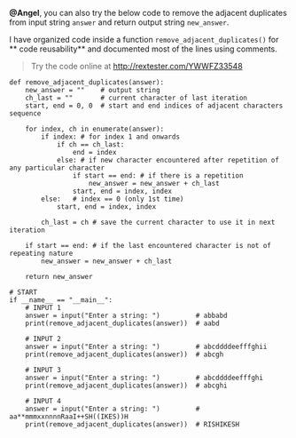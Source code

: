 **@Angel**, you can also try the below code to remove the adjacent duplicates from input string `answer` and return output string `new_answer`.

I have organized code inside a function `remove_adjacent_duplicates()` for ** code reusability** and documented most of the lines using comments.

> Try the code online at http://rextester.com/YWWFZ33548

    def remove_adjacent_duplicates(answer):
        new_answer = ""    # output string
        ch_last = ""       # current character of last iteration
        start, end = 0, 0  # start and end indices of adjacent characters sequence

        for index, ch in enumerate(answer):
            if index: # for index 1 and onwards
                if ch == ch_last:
                    end = index 
                else: # if new character encountered after repetition of any particular character
                    if start == end: # if there is a repetition
                        new_answer = new_answer + ch_last
                    start, end = index, index
            else:   # index == 0 (only 1st time)
                start, end = index, index

            ch_last = ch # save the current character to use it in next iteration

        if start == end: # if the last encountered character is not of repeating nature
            new_answer = new_answer + ch_last

        return new_answer

    # START
    if __name__ == "__main__":
        # INPUT 1
        answer = input("Enter a string: ")         # abbabd
        print(remove_adjacent_duplicates(answer))  # aabd

        # INPUT 2
        answer = input("Enter a string: ")         # abcddddeefffghii
        print(remove_adjacent_duplicates(answer))  # abcgh
        
        # INPUT 3
        answer = input("Enter a string: ")         # abcddddeefffghi
        print(remove_adjacent_duplicates(answer))  # abcghi    

        # INPUT 4
        answer = input("Enter a string: ")         # aa**mmmxxnnnnRaaI++SH((IKES))H
        print(remove_adjacent_duplicates(answer))  # RISHIKESH